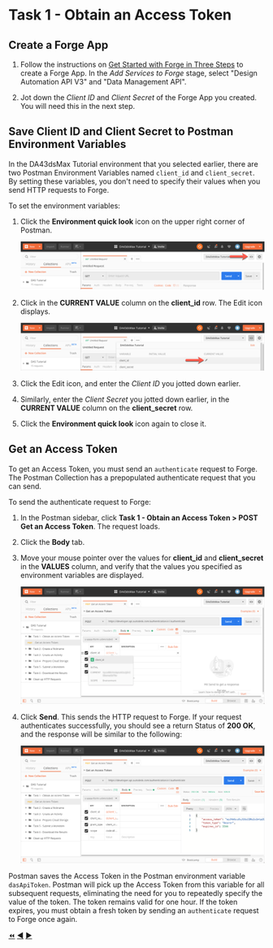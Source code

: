 # Task 1 - Obtain an Access Token

## Create a Forge App

1. Follow the instructions on [Get Started with Forge in Three Steps](https://forge.autodesk.com/developer/start-now/signup) 
to create a Forge App. In the *Add Services to Forge* stage, select "Design Automation API V3" and "Data Management API".

2. Jot down the *Client ID* and *Client Secret* of the Forge App you created. You will need this in the next step.

## Save Client ID and Client Secret to Postman Environment Variables

In the DA43dsMax Tutorial environment that you selected earlier, there are two Postman Environment Variables named `client_id` and `client_secret`. By setting these variables, you don't need to specify their values when you send HTTP requests to Forge. 

To set the environment variables:

1. Click the **Environment quick look** icon on the upper right corner of Postman. 

   ![Environment quick look icon](../images/task1-environment_quick_look_icon.png "Environment quick look icon")

2. Click in the **CURRENT VALUE** column on the **client_id** row. The Edit icon displays.

    ![Edit Environment Variable](../images/task1-envoronment_edit_variable.png "Edit Environment Variable")

3. Click the Edit icon, and enter the *Client ID* you jotted down earlier.

4. Similarly, enter the *Client Secret* you jotted down earlier, in the **CURRENT VALUE** column on the **client_secret** row.

5. Click the **Environment quick look** icon again to close it. 

## Get an Access Token

To get an Access Token, you must send an `authenticate` request to Forge. The Postman Collection has a prepopulated authenticate request that you can send. 

To send the authenticate request to Forge:

1. In the Postman sidebar, click **Task 1 - Obtain an Access Token > POST Get an Access Token**. The request loads.

2. Click the **Body** tab.

3. Move your mouse pointer over the values for **client_id** and **client_secret** in the **VALUES** column, and verify that the values you specified as environment variables are displayed.

   ![Preview Client Id and Client Secret](../images/task1-preview_environment_variables.png "Preview Client Id and Client Secret") 

4. Click **Send**. This sends the HTTP request to Forge. If your request authenticates successfully, you should see a return Status of **200 OK**, and the response will be similar to the following:

    ![Successful authentication](../images/task1-authenticate_successfull.png "Successful authentication") 

Postman saves the Access Token in the Postman environment variable `dasApiToken`. Postman will pick up the Access Token from this variable for all subsequent requests, eliminating the need for you to repeatedly specify the value of the token. The token remains valid for one hour.  If the token expires, you must obtain a fresh token by sending an `authenticate` request to Forge once again. 


[:rewind:](../readme.md "readme.md") [:arrow_backward:](before_you_begin.md "Previous task") [:arrow_forward:](task-2.md "Next task")
